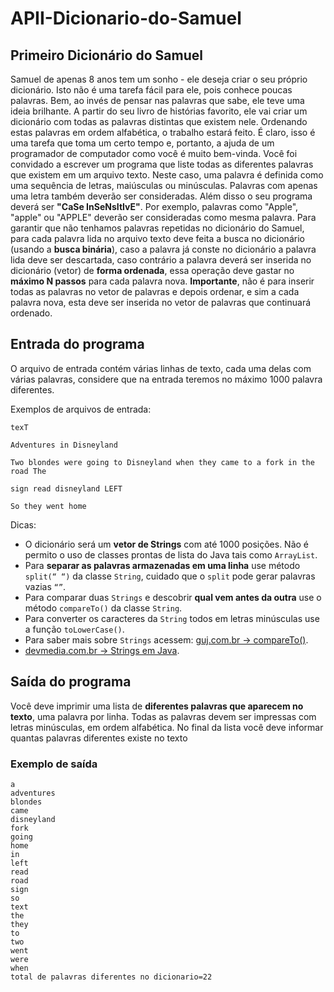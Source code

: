 # APII-Dicionario-do-Samuel

## Primeiro Dicionário do Samuel

Samuel de apenas 8 anos tem um sonho - ele deseja criar o seu próprio dicionário. Isto não é uma tarefa
fácil para ele, pois conhece poucas palavras. Bem, ao invés de pensar nas palavras que sabe, ele teve
uma ideia brilhante. A partir do seu livro de histórias favorito, ele vai criar um dicionário com todas as
palavras distintas que existem nele. Ordenando estas palavras em ordem alfabética, o trabalho estará
feito. É claro, isso é uma tarefa que toma um certo tempo e, portanto, a ajuda de um programador de
computador como você é muito bem-vinda.
Você foi convidado a escrever um programa que liste todas as diferentes palavras que existem em um
arquivo texto. Neste caso, uma palavra é definida como uma sequência de letras, maiúsculas ou
minúsculas. Palavras com apenas uma letra também deverão ser consideradas. Além disso o seu
programa deverá ser **"CaSe InSeNsItIvE"**. Por exemplo, palavras como "Apple", "apple" ou "APPLE"
deverão ser consideradas como mesma palavra.
Para garantir que não tenhamos palavras repetidas no dicionário do Samuel, para cada palavra lida no
arquivo texto deve feita a busca no dicionário (usando a **busca binária**), caso a palavra já conste no
dicionário a palavra lida deve ser descartada, caso contrário a palavra deverá ser inserida no dicionário
(vetor) de **forma ordenada**, essa operação deve gastar no **máximo N passos** para cada palavra nova.
**Importante**, não é para inserir todas as palavras no vetor de palavras e depois ordenar, e sim a cada
palavra nova, esta deve ser inserida no vetor de palavras que continuará ordenado.

## Entrada do programa
O arquivo de entrada contém várias linhas de texto, cada uma delas com várias palavras, considere que
na entrada teremos no máximo 1000 palavra diferentes.

Exemplos de arquivos de entrada:

```
texT

Adventures in Disneyland

Two blondes were going to Disneyland when they came to a fork in the road The

sign read disneyland LEFT

So they went home
```

Dicas:

* O dicionário será um **vetor de Strings** com até 1000 posições. Não é permito o uso de classes
prontas de lista do Java tais como ``ArrayList``.
* Para **separar as palavras armazenadas em uma linha** use método ``split(“ “)`` da classe
``String``, cuidado que o ``split`` pode gerar palavras vazias ``“”``.
* Para comparar duas ``Strings`` e descobrir **qual vem antes da outra** use o método ``compareTo()``
da classe ``String``.
* Para converter os caracteres da ``String`` todos em letras minúsculas use a função
``toLowerCase()``.
* Para saber mais sobre ``Strings`` acessem: [guj.com.br -> compareTo()](https://www.guj.com.br/t/metodo-compareto/334450/2).
* [devmedia.com.br -> Strings em Java](https://www.guj.com.br/t/metodo-compareto/334450/2).

## Saída do programa

Você deve imprimir uma lista de **diferentes palavras que aparecem no texto**, uma palavra por linha.
Todas as palavras devem ser impressas com letras minúsculas, em ordem alfabética. No final da lista
você deve informar quantas palavras diferentes existe no texto

### Exemplo de saída

```
a
adventures
blondes
came
disneyland
fork
going
home
in
left
read
road
sign
so
text
the
they
to
two
went
were
when
total de palavras diferentes no dicionario=22
```
